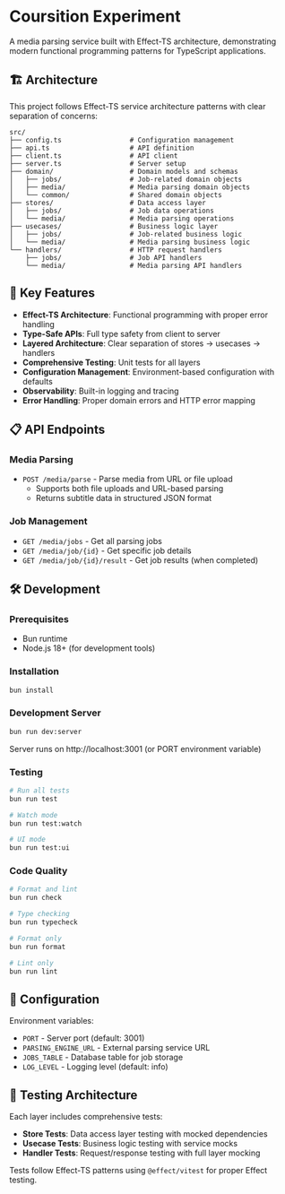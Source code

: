 # Coursition Experiment

A media parsing service built with Effect-TS architecture, demonstrating modern functional programming patterns for TypeScript applications.

## 🏗️ Architecture

This project follows Effect-TS service architecture patterns with clear separation of concerns:

```
src/
├── config.ts                 # Configuration management
├── api.ts                    # API definition  
├── client.ts                 # API client
├── server.ts                 # Server setup
├── domain/                   # Domain models and schemas
│   ├── jobs/                 # Job-related domain objects
│   ├── media/                # Media parsing domain objects  
│   └── common/               # Shared domain objects
├── stores/                   # Data access layer
│   ├── jobs/                 # Job data operations
│   └── media/                # Media parsing operations
├── usecases/                 # Business logic layer
│   ├── jobs/                 # Job-related business logic
│   └── media/                # Media parsing business logic
└── handlers/                 # HTTP request handlers
    ├── jobs/                 # Job API handlers
    └── media/                # Media parsing API handlers
```

## 🚀 Key Features

- **Effect-TS Architecture**: Functional programming with proper error handling
- **Type-Safe APIs**: Full type safety from client to server
- **Layered Architecture**: Clear separation of stores → usecases → handlers
- **Comprehensive Testing**: Unit tests for all layers
- **Configuration Management**: Environment-based configuration with defaults
- **Observability**: Built-in logging and tracing
- **Error Handling**: Proper domain errors and HTTP error mapping

## 📋 API Endpoints

### Media Parsing
- `POST /media/parse` - Parse media from URL or file upload
  - Supports both file uploads and URL-based parsing
  - Returns subtitle data in structured JSON format

### Job Management  
- `GET /media/jobs` - Get all parsing jobs
- `GET /media/job/{id}` - Get specific job details
- `GET /media/job/{id}/result` - Get job results (when completed)

## 🛠️ Development

### Prerequisites
- Bun runtime
- Node.js 18+ (for development tools)

### Installation
```bash
bun install
```

### Development Server
```bash
bun run dev:server
```
Server runs on http://localhost:3001 (or PORT environment variable)

### Testing
```bash
# Run all tests
bun run test

# Watch mode
bun run test:watch

# UI mode
bun run test:ui
```

### Code Quality
```bash
# Format and lint
bun run check

# Type checking
bun run typecheck

# Format only
bun run format

# Lint only  
bun run lint
```

## 🔧 Configuration

Environment variables:
- `PORT` - Server port (default: 3001)
- `PARSING_ENGINE_URL` - External parsing service URL
- `JOBS_TABLE` - Database table for job storage
- `LOG_LEVEL` - Logging level (default: info)

## 🧪 Testing Architecture

Each layer includes comprehensive tests:
- **Store Tests**: Data access layer testing with mocked dependencies
- **Usecase Tests**: Business logic testing with service mocks
- **Handler Tests**: Request/response testing with full layer mocking

Tests follow Effect-TS patterns using `@effect/vitest` for proper Effect testing.
